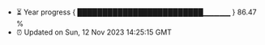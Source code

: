 - ⏳ Year progress { █████████████████████████▁▁▁▁▁ } 86.47 %
- ⏰ Updated on Sun, 12 Nov 2023 14:25:15 GMT

